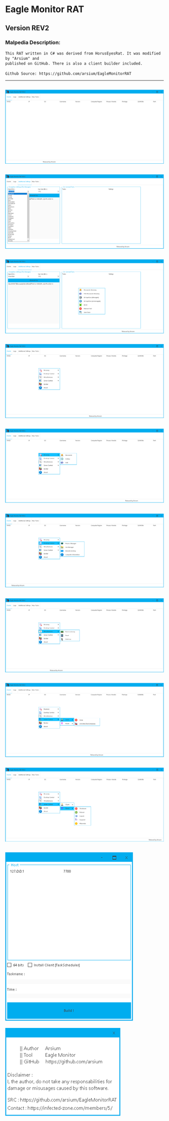 # Eagle Monitor RAT
## Version REV2
### Malpedia Description:
```
This RAT written in C# was derived from HorusEyesRat. It was modified by "Arsium" and 
published on GitHub. There is also a client builder included.

Github Source: https://github.com/arsium/EagleMonitorRAT
```
---
![eaglemonitor-1](Pictures/EagleMonitorRAT/eaglemonitor-1.png)
---
![eaglemonitor-2](Pictures/EagleMonitorRAT/eaglemonitor-2.png)
---
![eaglemonitor-2a](Pictures/EagleMonitorRAT/eaglemonitor-2a.png)
---
![eaglemonitor-3](Pictures/EagleMonitorRAT/eaglemonitor-3.png)
---
![eaglemonitor-4](Pictures/EagleMonitorRAT/eaglemonitor-4.png)
---
![eaglemonitor-5](Pictures/EagleMonitorRAT/eaglemonitor-5.png)
---
![eaglemonitor-6](Pictures/EagleMonitorRAT/eaglemonitor-6.png)
---
![eaglemonitor-7](Pictures/EagleMonitorRAT/eaglemonitor-7.png)
---
![eaglemonitor-8](Pictures/EagleMonitorRAT/eaglemonitor-8.png)
---
![eaglemonitor-9](Pictures/EagleMonitorRAT/eaglemonitor-9.png)
---
![eaglemonitor-10](Pictures/EagleMonitorRAT/eaglemonitor-10.png)
